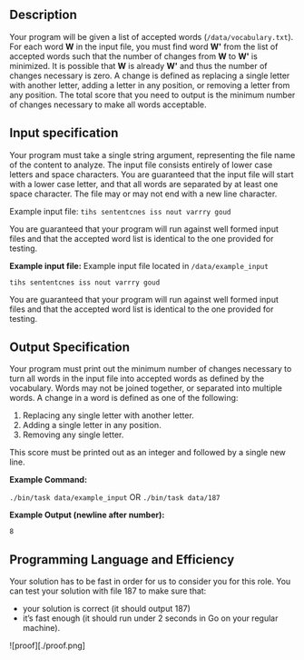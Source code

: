 ## Description
Your program will be given a list of accepted words (`/data/vocabulary.txt`).
For each word **W** in the input file, you must find word **W'** from the list of accepted words such that
the number of changes from **W** to **W'** is minimized.
It is possible that **W** is already **W'** and thus the number of changes necessary is zero.
A change is defined as replacing a single letter with another letter, adding a letter in any position,
or removing a letter from any position.
The total score that you need to output is the minimum number of changes necessary to make all words acceptable.

## Input specification
Your program must take a single string argument,
representing the file name of the content to analyze.
The input file consists entirely of lower case letters and space characters.
You are guaranteed that the input file will start with a lower case letter,
and that all words are separated by at least one space character.
The file may or may not end with a new line character.

Example input file:
`tihs sententcnes iss nout varrry goud`

You are guaranteed that your program will run against well formed input files and that the accepted word
list is identical to the one provided for testing.

**Example input file:**
Example input file located in `/data/example_input`

```
tihs sententcnes iss nout varrry goud
```

You are guaranteed that your program will run against well formed input
files and that the accepted word list is identical to the one provided
for testing.

## Output Specification
Your program must print out the minimum number of changes necessary
to turn all words in the input file into accepted words as defined by
the vocabulary.
Words may not be joined together, or separated into multiple words.
A change in a word is defined as one of the following:
1. Replacing any single letter with another letter.
2. Adding a single letter in any position.
3. Removing any single letter.

This score must be printed out as an integer and followed by a single new line.

**Example Command:**

`./bin/task data/example_input`
OR
`./bin/task data/187`

**Example Output (newline after number):**

```
8
```

## Programming Language and Efficiency
Your solution has to be fast in order for us to consider you for this role.
You can test your solution with file 187 to make sure that:
 * your solution is correct (it should output 187)
 * it’s fast enough (it should run under 2 seconds in Go on your regular machine).

![proof][./proof.png]
